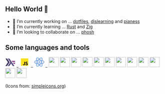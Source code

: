 ## Hello World 👋

- 🔭 I’m currently working on ... [dotfiles](https://github.com/jlopezcur/dotfiles), [dislearning](https://github.com/dislearning) and [pianess](https://github.com/pianess)
- 🌱 I’m currently learning ... [Rust](https://www.rust-lang.org/) and [Zig](https://ziglang.org/)
- 👯 I’m looking to collaborate on ... [phosh](https://gitlab.gnome.org/World/Phosh/phosh/-/tree/main)

## Some languages and tools

<img height="32" width="32" src="icons/haskell.svg" /> _
<img height="32" width="32" src="icons/javascript.svg" /> _
<img height="32" width="32" src="icons/react.svg" /> _
<img height="32" width="32" src="https://cdn.jsdelivr.net/npm/simple-icons@v3/icons/gatsby.svg" /> <img height="32" width="32" src="https://cdn.jsdelivr.net/npm/simple-icons@v3/icons/neovim.svg" /> <img height="32" width="32" src="https://cdn.jsdelivr.net/npm/simple-icons@v3/icons/archlinux.svg" /> <img height="32" width="32" src="https://cdn.jsdelivr.net/npm/simple-icons@v3/icons/html5.svg" /> <img height="32" width="32" src="https://cdn.jsdelivr.net/npm/simple-icons@v3/icons/sass.svg" /> <img height="32" width="32" src="https://cdn.jsdelivr.net/npm/simple-icons@v3/icons/php.svg" /> <img height="32" width="32" src="https://cdn.jsdelivr.net/npm/simple-icons@v3/icons/laravel.svg" /> <img height="32" width="32" src="https://cdn.jsdelivr.net/npm/simple-icons@v3/icons/blender.svg" /> <img height="32" width="32" src="https://cdn.jsdelivr.net/npm/simple-icons@v3/icons/gimp.svg" /> <img height="32" width="32" src="https://cdn.jsdelivr.net/npm/simple-icons@v3/icons/inkscape.svg" /> <img height="32" width="32" src="https://cdn.jsdelivr.net/npm/simple-icons@v3/icons/godotengine.svg" /> <img height="32" width="32" src="https://raw.githubusercontent.com/yurijserrano/Github-Profile-Readme-Logos/master/programming%20languages/rust.svg" />

(Icons from: [simpleicons.org](http://simpleicons.org/))
